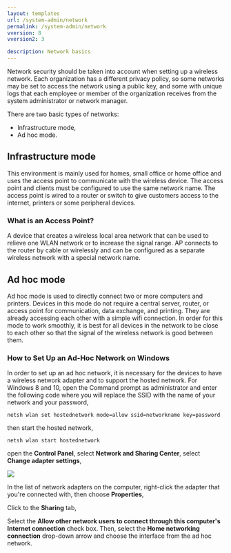 ```yaml
---
layout: templates
url: /system-admin/network
permalink: /system-admin/network
vversion: 8
vversion2: 3

description: Network basics
---
```



Network security should be taken into account when setting up a wireless network. Each organization has a different privacy policy, so some networks may be set to access the network using a public key, and some with unique logs that each employee or member of the organization receives from the system administrator or network manager.

There are two basic types of networks:

* Infrastructure mode,
* Ad hoc mode.

## Infrastructure mode

This environment is mainly used for homes, small office or home office and uses the access point to communicate with the wireless device. The access point and clients must be configured to use the same network name. The access point is wired to a router or switch to give customers access to the internet, printers or some peripheral devices.

### What is an Access Point?

A device that creates a wireless local area network that can be used to relieve one WLAN network or to increase the signal range. AP connects to the router by cable or wirelessly and can be configured as a separate wireless network with a special network name.

## Ad hoc mode

Ad hoc mode is used to directly connect two or more computers and printers. Devices in this mode do not require a central server, router, or access point for communication, data exchange, and printing. They are already accessing each other with a simple wifi connection. In order for this mode to work smoothly, it is best for all devices in the network to be close to each other so that the signal of the wireless network is good between them.

### How to Set Up an Ad-Hoc Network on Windows

In order to set up an ad hoc network, it is necessary for the devices to have a wireless network adapter and to support the hosted network.
For Windows 8 and 10, open the Command prompt as administrator and enter the following code where you will replace the SSID with the name of your network and your password,

`netsh wlan set hostednetwork mode=allow ssid=networkname key=password`

then start the hosted network,

`netsh wlan start hostednetwork`

open the **Control Panel**, select **Network and Sharing Center**, select **Change adapter settings**,

![](https://raw.githubusercontent.com/atomiv/atomiv.github.io/master/_pages/framework/08-system-admin/images/pic1.png)  

In the list of network adapters on the computer, right-click the adapter that you're connected with, then choose **Properties**,

Click to the **Sharing** tab,

Select the **Allow other network users to connect through this computer's Internet connection** check box. Then, select the **Home networking connection** drop-down arrow and choose the interface from the ad hoc network.